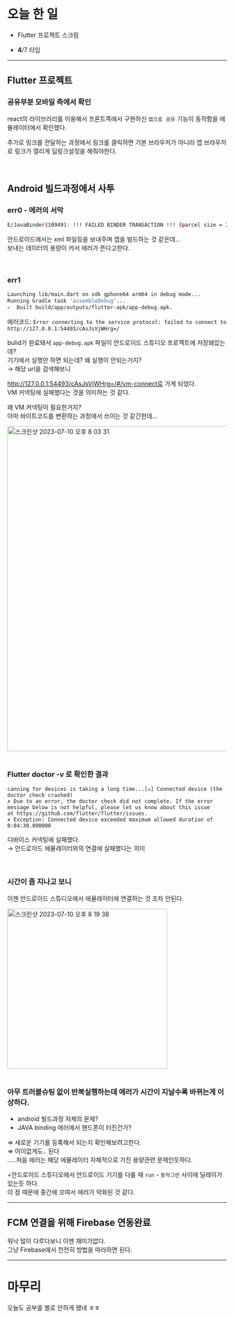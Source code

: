 # 오늘 한 일
- Flutter 프로젝트 스크럼

- **4**/7 타임
---

## Flutter 프로젝트
### 공유부분 모바일 측에서 확인
react의 라이브러리를 이용해서 프론트쪽에서 구현하신 `앱으로 공유` 기능이 동작함을 에뮬레이터에서 확인했다.  

추가로 링크를 전달하는 과정에서 링크를 클릭하면 기본 브라우저가 아니라 앱 브라우저로 링크가 열리게 딥링크설정을 해줘야한다.

<br/>


## Android 빌드과정에서 사투
### err0 - 에러의 서막

```bash
E/JavaBinder(10949): !!! FAILED BINDER TRANSACTION !!! (parcel size = 328)
```

안드로이드에서는 xml 파일등을 보내주며 앱을 빌드하는 것 같은데…  
보내는 데이터의 용량이 커서 에러가 뜬다고한다.

<br/>

### err1

```bash
Launching lib/main.dart on sdk gphone64 arm64 in debug mode...
Running Gradle task 'assembleDebug'...
✓  Built build/app/outputs/flutter-apk/app-debug.apk.
```

에러코드: `Error connecting to the service protocol: failed to connect to http://127.0.0.1:54493/cAsJsVjWHrg=/` 

bulid가 완료돼서 `app-debug.apk` 파일이 안드로이드 스튜디오 프로젝트에 저장돼있는데?  
기기에서 실행만 하면 되는데? 왜 실행이 안되는거지?  
→ 해당 url을 검색해보니

http://127.0.0.1:54493/cAsJsVjWHrg=/#/vm-connect로 가게 되었다.  
VM 커넥팅에 실패했다는 것을 의미하는 것 같다.

왜 VM 커넥팅이 필요한거지?  
아마 바이트코드를 변환하는 과정에서 쓰이는 것 같긴한데…

<img width="745" alt="스크린샷 2023-07-10 오후 8 03 31" src="https://github.com/Self-Driven-Development/TIL/assets/63008138/babf67cf-f4d0-4b58-9ff8-5bc23b1136dc"/>

<br/>
<br/>

### Flutter doctor -v 로 확인한 결과

```
canning for devices is taking a long time...[☠] Connected device (the doctor check crashed)
✗ Due to an error, the doctor check did not complete. If the error message below is not helpful, please let us know about this issue
at https://github.com/flutter/flutter/issues.
✗ Exception: Connected device exceeded maximum allowed duration of 0:04:30.000000
```

디바이스 커넥팅에 실패했다.  
→ 안드로이드 에뮬레이터와의 연결에 실패했다는 의미

<br/>

### 시간이 좀 지나고 보니 
이젠 안드로이드 스튜디오에서 에뮬레이터에 연결하는 것 조차 안된다.

<img width="367" alt="스크린샷 2023-07-10 오후 8 19 38" src="https://github.com/Self-Driven-Development/TIL/assets/63008138/2c2b79fe-36d0-4b44-b2dd-d6ca55411446"/>

<br/>
<br/>

### 아무 트러블슈팅 없이 반복실행하는데 에러가 시간이 지날수록 바뀌는게 이상하다.

- android 빌드과정 자체의 문제?
- JAVA binding 에러에서 핸드폰이 터진건가?
    
⇒ 새로운 기기를 등록해서 되는지 확인해보려고한다.    
⇒ 어이없게도.. 된다  
.....처음 에러는 해당 에뮬레이터 자체적으로 가진 용량관련 문제인듯하다.  

+안드로이드 스튜디오에서 안드로이드 기기를 다룰 때 `run` - `동작그만` 사이에 딜레이가 있는듯 하다.   
이 점 때문에 중간에 꼬여서 에러가 악화된 것 같다.

---

## FCM 연결을 위해 Firebase 연동완료

워낙 많이 다루다보니 이젠 재미가없다.  
그냥 Firebase에서 천천히 방법을 따라하면 된다.  

---

# 마무리
오늘도 공부를 별로 안하게 됐네 ㅎㅎ
